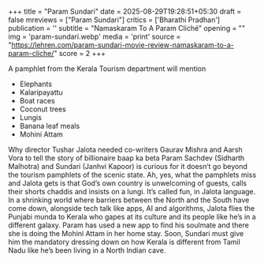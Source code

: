 +++
title = "Param Sundari"
date = 2025-08-29T19:28:51+05:30
draft = false
mreviews = ["Param Sundari"]
critics = ['Bharathi Pradhan']
publication = ''
subtitle = "Namaskaram To A Param Cliché"
opening = ""
img = 'param-sundari.webp'
media = 'print'
source = "https://lehren.com/param-sundari-movie-review-namaskaram-to-a-param-cliche/"
score = 2
+++

A pamphlet from the Kerala Tourism department will mention

- Elephants
- Kalaripayattu
- Boat races
- Coconut trees
- Lungis
- Banana leaf meals
- Mohini Attam

Why director Tushar Jalota needed co-writers Gaurav Mishra and Aarsh Vora to tell the story of billionaire baap ka beta Param Sachdev (Sidharth Malhotra) and Sundari (Janhvi Kapoor) is curious for it doesn’t go beyond the tourism pamphlets of the scenic state. Ah, yes, what the pamphlets miss and Jalota gets is that God’s own country is unwelcoming of guests, calls their shorts chaddis and insists on a lungi. It’s called fun, in Jalota language. In a shrinking world where barriers between the North and the South have come down, alongside tech talk like apps, AI and algorithms, Jalota flies the Punjabi munda to Kerala who gapes at its culture and its people like he’s in a different galaxy. Param has used a new app to find his soulmate and there she is doing the Mohini Attam in her home stay. Soon, Sundari must give him the mandatory dressing down on how Kerala is different from Tamil Nadu like he’s been living in a North Indian cave.
